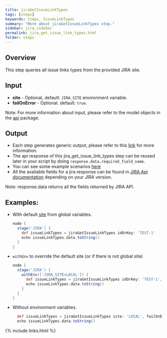```yaml
---
title: jiraGetIssueLinkTypes
tags: [steps]
keywords: steps, IssueLinkTypes
summary: "More about jiraGetIssueLinkTypes step."
sidebar: jira_sidebar
permalink: jira_get_issue_link_types.html
folder: steps
---
```


## Overview

This step queries all issue links types from the provided JIRA site.

## Input

* **site** - Optional, default: `JIRA_SITE` environment variable.
* **failOnError** - Optional. default: `true`.

Note: For more information about input, please refer to the model objects in the [api](https://github.com/jenkinsci/jira-steps-plugin/tree/master/src/main/java/org/thoughtslive/jenkins/plugins/jira/api) package.

## Output

* Each step generates generic output, please refer to this [link](config.html#common-response--error-handling) for more information.
* The api response of this jira_get_issue_link_types step can be reused later in your script by doing `response.data.required_field_name`.
* You can see some example scenarios [here](https://jenkinsci.github.io/jira-steps-plugin/common_usages.html)
* All the available fields for a jira response can be found in [JIRA Api documentation](https://docs.atlassian.com/jira/REST/) depending on your JIRA version.

Note: response.data returns all the fields returned by JIRA API.

## Examples:

* With default [site](config#environment-variables) from global variables.

  ```groovy
  node {
    stage('JIRA') {
      def issueLinkTypes = jiraGetIssueLinkTypes idOrKey: 'TEST-1'
      echo issueLinkTypes.data.toString()
    }
  }
  ```
* `withEnv` to override the default site (or if there is not global site)

  ```groovy
  node {
    stage('JIRA') {
      withEnv(['JIRA_SITE=LOCAL']) {
        def issueLinkTypes = jiraGetIssueLinkTypes idOrKey: 'TEST-1', site: 'LOCAL'
        echo issueLinkTypes.data.toString()
      }
    }
  }
  ```
* Without environment variables.

  ```groovy
    def issueLinkTypes = jiraGetIssueLinkTypes site: 'LOCAL', failOnError: false
    echo issueLinkTypes.data.toString()
  ```

{% include links.html %}
